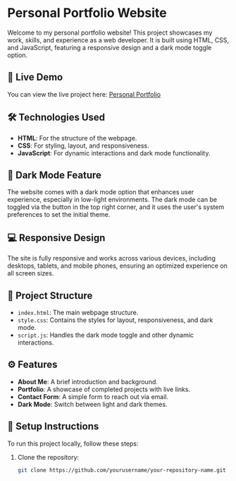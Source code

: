 # Personal Portfolio Website

Welcome to my personal portfolio website! This project showcases my work, skills, and experience as a web developer. It is built using HTML, CSS, and JavaScript, featuring a responsive design and a dark mode toggle option.

## 🚀 Live Demo

You can view the live project here: [Personal Portfolio](https://wamessager-portfolio.onrender.com/)

## 🛠️ Technologies Used

- **HTML**: For the structure of the webpage.
- **CSS**: For styling, layout, and responsiveness.
- **JavaScript**: For dynamic interactions and dark mode functionality.

## 🌙 Dark Mode Feature

The website comes with a dark mode option that enhances user experience, especially in low-light environments. The dark mode can be toggled via the button in the top right corner, and it uses the user's system preferences to set the initial theme.

## 💻 Responsive Design

The site is fully responsive and works across various devices, including desktops, tablets, and mobile phones, ensuring an optimized experience on all screen sizes.

## 📁 Project Structure

- `index.html`: The main webpage structure.
- `style.css`: Contains the styles for layout, responsiveness, and dark mode.
- `script.js`: Handles the dark mode toggle and other dynamic interactions.

## ⚙️ Features

- **About Me**: A brief introduction and background.
- **Portfolio**: A showcase of completed projects with live links.
- **Contact Form**: A simple form to reach out via email.
- **Dark Mode**: Switch between light and dark themes.

## 🔧 Setup Instructions

To run this project locally, follow these steps:

1. Clone the repository:
   ```bash
   git clone https://github.com/yourusername/your-repository-name.git
